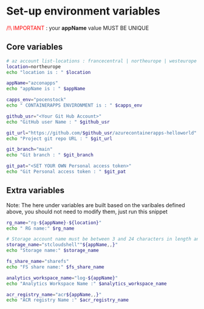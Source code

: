 # Set-up environment variables

<span style="color:red">/!\ IMPORTANT </span> : your **appName** value MUST BE UNIQUE

## Core variables
```sh
# az account list-locations : francecentral | northeurope | westeurope | eastus2
location=northeurope
echo "location is : " $location 

appName="azconapps" 
echo "appName is : " $appName 

capps_env="pocenstock"
echo " CONTAINERAPPS ENVIRONMENT is : " $capps_env

github_usr="<Your Git Hub Account>"
echo "GitHub user Name : " $github_usr 

git_url="https://github.com/$github_usr/azurecontainerapps-helloworld" #.git
echo "Project git repo URL : " $git_url

git_branch="main"
echo "Git branch : " $git_branch

git_pat="<SET YOUR OWN Personal access token>"
echo "Git Personal access token : " $git_pat

```


## Extra variables
Note: The here under variables are built based on the varibales defined above, you should not need to modify them, just run this snippet

```sh
rg_name="rg-${appName}-${location}" 
echo " RG name:" $rg_name 

# Storage account name must be between 3 and 24 characters in length and use numbers and lower-case letters only
storage_name="stcloudshell""${appName,,}"
echo "Storage name:" $storage_name

fs_share_name="sharefs"
echo "FS share name:" $fs_share_name

analytics_workspace_name="log-${appName}"
echo "Analytics Workspace Name :" $analytics_workspace_name

acr_registry_name="acr${appName,,}"
echo "ACR registry Name :" $acr_registry_name

```
